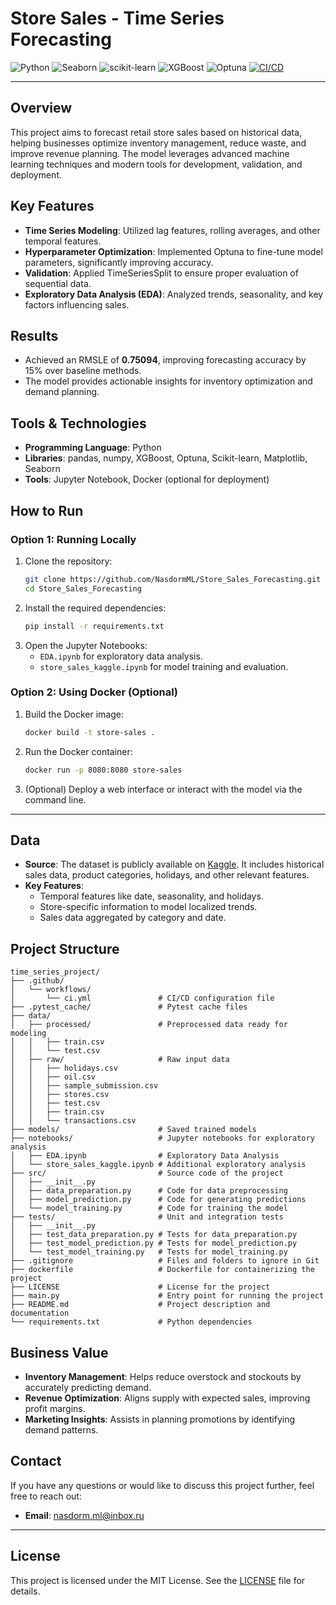# Store Sales - Time Series Forecasting

![Python](https://img.shields.io/badge/Python-3.11-brightgreen)
![Seaborn](https://img.shields.io/badge/Seaborn-v0.13.2-blue)
![scikit-learn](https://img.shields.io/badge/scikit--learn-v1.5.1-yellow)
![XGBoost](https://img.shields.io/badge/XGBoost-v2.1.0-red)
![Optuna](https://img.shields.io/badge/Optuna-v3.0.0-orange)
[![CI/CD](https://github.com/NasdormML/Store_Sales_Forecasting/actions/workflows/ci.yml/badge.svg)](https://github.com/NasdormML/Store_Sales_Forecasting/actions/workflows/ci.yml)

---

## Overview
This project aims to forecast retail store sales based on historical data, helping businesses optimize inventory management, reduce waste, and improve revenue planning. The model leverages advanced machine learning techniques and modern tools for development, validation, and deployment.

## Key Features
- **Time Series Modeling**: Utilized lag features, rolling averages, and other temporal features.
- **Hyperparameter Optimization**: Implemented Optuna to fine-tune model parameters, significantly improving accuracy.
- **Validation**: Applied TimeSeriesSplit to ensure proper evaluation of sequential data.
- **Exploratory Data Analysis (EDA)**: Analyzed trends, seasonality, and key factors influencing sales.

## Results
- Achieved an RMSLE of **0.75094**, improving forecasting accuracy by 15% over baseline methods.
- The model provides actionable insights for inventory optimization and demand planning.

## Tools & Technologies
- **Programming Language**: Python
- **Libraries**: pandas, numpy, XGBoost, Optuna, Scikit-learn, Matplotlib, Seaborn
- **Tools**: Jupyter Notebook, Docker (optional for deployment)

## How to Run
### Option 1: Running Locally
1. Clone the repository:
   ```bash
   git clone https://github.com/NasdormML/Store_Sales_Forecasting.git
   cd Store_Sales_Forecasting
   ```
2. Install the required dependencies:
   ```bash
   pip install -r requirements.txt
   ```
3. Open the Jupyter Notebooks:
   - `EDA.ipynb` for exploratory data analysis.
   - `store_sales_kaggle.ipynb` for model training and evaluation.

### Option 2: Using Docker (Optional)
1. Build the Docker image:
   ```bash
   docker build -t store-sales .
   ```
2. Run the Docker container:
   ```bash
   docker run -p 8080:8080 store-sales
   ```
3. (Optional) Deploy a web interface or interact with the model via the command line.

---

## Data
- **Source**: The dataset is publicly available on [Kaggle](#). It includes historical sales data, product categories, holidays, and other relevant features.
- **Key Features**:
  - Temporal features like date, seasonality, and holidays.
  - Store-specific information to model localized trends.
  - Sales data aggregated by category and date.

## Project Structure
```
time_series_project/
├── .github/
│   └── workflows/
│       └── ci.yml               # CI/CD configuration file
├── .pytest_cache/               # Pytest cache files
├── data/
│   ├── processed/               # Preprocessed data ready for modeling
│   │   ├── train.csv
│   │   └── test.csv
│   ├── raw/                     # Raw input data
│   │   ├── holidays.csv
│   │   ├── oil.csv
│   │   ├── sample_submission.csv
│   │   ├── stores.csv
│   │   ├── test.csv
│   │   ├── train.csv
│   │   └── transactions.csv
├── models/                      # Saved trained models
├── notebooks/                   # Jupyter notebooks for exploratory analysis
│   ├── EDA.ipynb                # Exploratory Data Analysis
│   └── store_sales_kaggle.ipynb # Additional exploratory analysis
├── src/                         # Source code of the project
│   ├── __init__.py
│   ├── data_preparation.py      # Code for data preprocessing
│   ├── model_prediction.py      # Code for generating predictions
│   └── model_training.py        # Code for training the model
├── tests/                       # Unit and integration tests
│   ├── __init__.py
│   ├── test_data_preparation.py # Tests for data_preparation.py
│   ├── test_model_prediction.py # Tests for model_prediction.py
│   └── test_model_training.py   # Tests for model_training.py
├── .gitignore                   # Files and folders to ignore in Git
├── dockerfile                   # Dockerfile for containerizing the project
├── LICENSE                      # License for the project
├── main.py                      # Entry point for running the project
├── README.md                    # Project description and documentation
└── requirements.txt             # Python dependencies

```

## Business Value
- **Inventory Management**: Helps reduce overstock and stockouts by accurately predicting demand.
- **Revenue Optimization**: Aligns supply with expected sales, improving profit margins.
- **Marketing Insights**: Assists in planning promotions by identifying demand patterns.

## Contact
If you have any questions or would like to discuss this project further, feel free to reach out:
- **Email**: nasdorm.ml@inbox.ru

---

## License

This project is licensed under the MIT License. See the [LICENSE](LICENSE) file for details.
